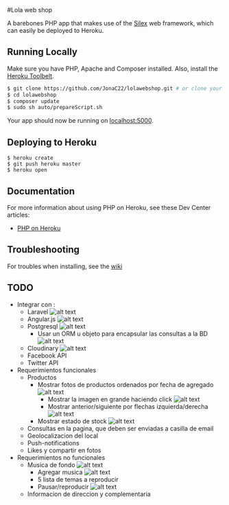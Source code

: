 #Lola web shop

A barebones PHP app that makes use of the [Silex](http://silex.sensiolabs.org/) web framework, which can easily be deployed to Heroku.

## Running Locally

Make sure you have PHP, Apache and Composer installed.  Also, install the [Heroku Toolbelt](https://toolbelt.heroku.com/).

```sh
$ git clone https://github.com/JonaC22/lolawebshop.git # or clone your own fork
$ cd lolawebshop
$ composer update
$ sudo sh auto/prepareScript.sh
```

Your app should now be running on [localhost:5000](http://localhost:5000/).

## Deploying to Heroku

```
$ heroku create
$ git push heroku master
$ heroku open
```

## Documentation

For more information about using PHP on Heroku, see these Dev Center articles:

- [PHP on Heroku](https://devcenter.heroku.com/categories/php)

## Troubleshooting

For troubles when installing, see the [wiki](https://github.com/JonaC22/lolawebshop/wiki)

## TODO
- Integrar con :
	- Laravel ![alt text][DONE]
	- Angular.js ![alt text][IN PROGRESS]
	- Postgresql ![alt text][IN PROGRESS]
		- Usar un ORM u objeto para encapsular las consultas a la BD ![alt text][IN PROGRESS]
	- Cloudinary ![alt text][DONE]
	- Facebook API
	- Twitter API
- Requerimientos funcionales
	- Productos
		- Mostrar fotos de productos ordenados por fecha de agregado ![alt text][DONE]	
			- Mostrar la imagen en grande haciendo click ![alt text][DONE]
			- Mostrar anterior/siguiente por flechas izquierda/derecha ![alt text][DONE]
		- Mostrar estado de stock ![alt text][DONE]
	- Consultas en la pagina, que deben ser enviadas a casilla de email
	- Geolocalizacion del local
	- Push-notifications
	- Likes y compartir en fotos
- Requerimientos no funcionales
	- Musica de fondo ![alt text][IN PROGRESS]
		- Agregar musica ![alt text][DONE]
		- 5 lista de temas a reproducir 
		- Pausar/reproducir ![alt text][DONE]
	- Informacion de direccion y complementaria

[IN PROGRESS]: http://henri.eisenbeis.free.fr/plus/WorkInProgress.png "In Progress"
[DONE]: http://www.amandasmithphotography.com/img/icon_done.gif "Done"

